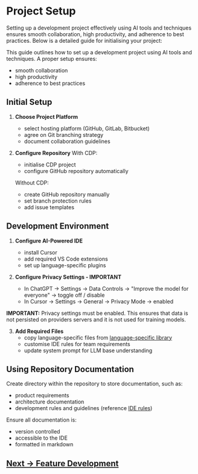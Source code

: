 # Project Setup

Setting up a development project effectively using AI tools and techniques ensures smooth collaboration, high productivity, and adherence to best practices. Below is a detailed guide for initialising your project:

This guide outlines how to set up a development project using AI tools and techniques. A proper setup ensures:
- smooth collaboration
- high productivity
- adherence to best practices

## Initial Setup

1. **Choose Project Platform**
   - select hosting platform (GitHub, GitLab, Bitbucket)
   - agree on Git branching strategy
   - document collaboration guidelines

2. **Configure Repository**
   With CDP:
   - initialise CDP project
   - configure GitHub repository automatically

   Without CDP:
   - create GitHub repository manually
   - set branch protection rules
   - add issue templates

## Development Environment

1. **Configure AI-Powered IDE**
   - install Cursor
   - add required VS Code extensions
   - set up language-specific plugins

2. **Configure Privacy Settings - IMPORTANT**
   - In ChatGPT -> Settings -> Data Controls -> "Improve the model for everyone" ->  toggle off / disable
   - In Cursor -> Settings -> General -> Privacy Mode -> enabled

**IMPORTANT:** Privacy settings must be enabled. This ensures that data is not persisted on providers servers and it is not used for training models. 

3. **Add Required Files**
   - copy language-specific files from [language-specific library](../../pages/appendix/language-specific)
   - customise IDE rules for team requirements
   - update system prompt for LLM base understanding

## Using Repository Documentation

Create directory within the repository to store documentation, such as:
- product requirements
- architecture documentation
- development rules and guidelines (reference [IDE rules](../../pages/appendix/language-specific))

Ensure all documentation is:
- version controlled
- accessible to the IDE
- formatted in markdown

## [Next -> Feature Development](../feature-development)